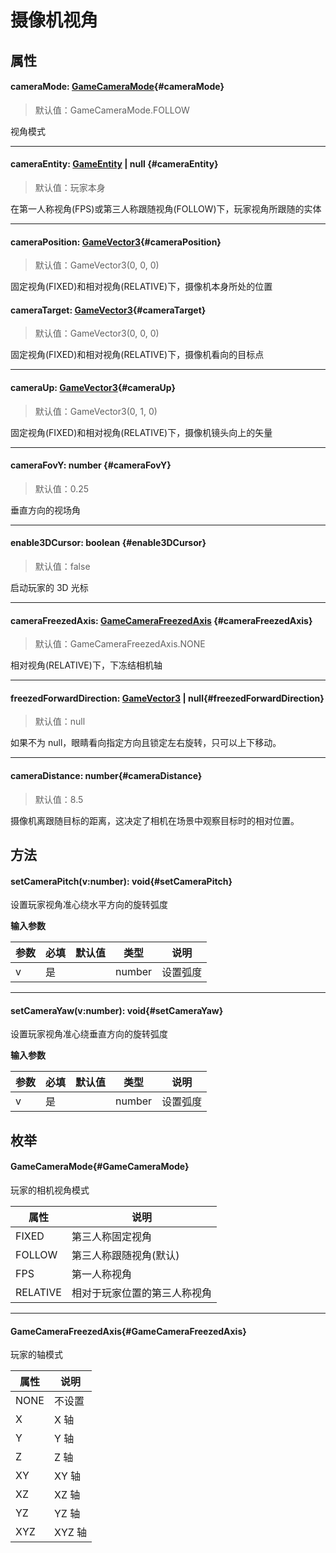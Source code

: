 <script setup>
import '/style.css'
</script>

# 摄像机视角

## 属性

#### <font id="API" />cameraMode<font id="Type">: [GameCameraMode](./camera#GameCameraMode)</font>{#cameraMode}

> 默认值：GameCameraMode.FOLLOW

视角模式

---

#### <font id="API" />cameraEntity<font id="Type">: [GameEntity](/GameEntity/) | null </font>{#cameraEntity}

> 默认值：玩家本身

在第一人称视角(FPS)或第三人称跟随视角(FOLLOW)下，玩家视角所跟随的实体

---

#### <font id="API" />cameraPosition<font id="Type">: [GameVector3](/GameVector3/)</font>{#cameraPosition}

> 默认值：GameVector3(0, 0, 0)

固定视角(FIXED)和相对视角(RELATIVE)下，摄像机本身所处的位置

#### <font id="API" />cameraTarget<font id="Type">: [GameVector3](/GameVector3/)</font>{#cameraTarget}

> 默认值：GameVector3(0, 0, 0)

固定视角(FIXED)和相对视角(RELATIVE)下，摄像机看向的目标点

---

#### <font id="API" />cameraUp<font id="Type">: [GameVector3](/GameVector3/)</font>{#cameraUp}

> 默认值：GameVector3(0, 1, 0)

固定视角(FIXED)和相对视角(RELATIVE)下，摄像机镜头向上的矢量

---

#### <font id="API" />cameraFovY<font id="Type">: number </font>{#cameraFovY}

> 默认值：0.25

垂直方向的视场角

---

#### <font id="API" />enable3DCursor<font id="Type">: boolean </font>{#enable3DCursor}

> 默认值：false

启动玩家的 3D 光标

---

#### <font id="API" />cameraFreezedAxis<font id="Type">: [GameCameraFreezedAxis](./camera#GameCameraFreezedAxis) </font>{#cameraFreezedAxis}

> 默认值：GameCameraFreezedAxis.NONE

相对视角(RELATIVE)下，下冻结相机轴

---

#### <font id="API" />freezedForwardDirection<font id="Type">: [GameVector3](/GameVector3/) | null</font>{#freezedForwardDirection}

> 默认值：null

如果不为 null，眼睛看向指定方向且锁定左右旋转，只可以上下移动。

---

#### <font id="API" />cameraDistance<font id="Type">: number</font>{#cameraDistance}

> 默认值：8.5

摄像机离跟随目标的距离，这决定了相机在场景中观察目标时的相对位置。

## 方法

#### <font id="API" />setCameraPitch(<font id="Type">v:number</font>)<font id="Type">: void</font>{#setCameraPitch}

设置玩家视角准心绕水平方向的旋转弧度

**输入参数**

| **参数** | **必填** | **默认值** | **类型** | **说明** |
| -------- | -------- | ---------- | -------- | -------- |
| v        | 是       |            | number   | 设置弧度 |

---

#### <font id="API" />setCameraYaw(<font id="Type">v:number</font>)<font id="Type">: void</font>{#setCameraYaw}

设置玩家视角准心绕垂直方向的旋转弧度

**输入参数**

| **参数** | **必填** | **默认值** | **类型** | **说明** |
| -------- | -------- | ---------- | -------- | -------- |
| v        | 是       |            | number   | 设置弧度 |

## 枚举

#### <font id="API" />GameCameraMode{#GameCameraMode}

玩家的相机视角模式

| **属性** | **说明**                     |
| -------- | ---------------------------- |
| FIXED    | 第三人称固定视角             |
| FOLLOW   | 第三人称跟随视角(默认)       |
| FPS      | 第一人称视角                 |
| RELATIVE | 相对于玩家位置的第三人称视角 |

---

#### <font id="API" />GameCameraFreezedAxis{#GameCameraFreezedAxis}

玩家的轴模式

| **属性** | **说明** |
| -------- | -------- |
| NONE     | 不设置   |
| X        | X 轴     |
| Y        | Y 轴     |
| Z        | Z 轴     |
| XY       | XY 轴    |
| XZ       | XZ 轴    |
| YZ       | YZ 轴    |
| XYZ      | XYZ 轴   |
